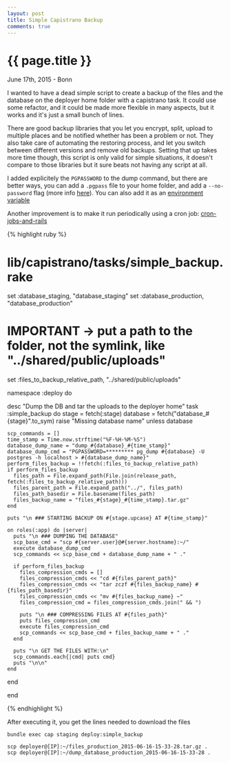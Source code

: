 ```yaml
---
layout: post
title: Simple Capistrano Backup
comments: true
---
```


{{ page.title }}
================

<p class="meta">June 17th, 2015 - Bonn</p>

I wanted to have a dead simple script to create a backup of the files and the database on the deployer home folder with a capistrano task.
It could use some refactor, and it could be made more flexible in many aspects, but it works and it's just a small bunch of lines.

There are good backup libraries that you let you encrypt, split, upload to multiple places and be notified whether has been a problem or not. They also take care of automating the restoring process, and let you switch between different versions and remove old backups. Setting that up takes more time though, this script is only valid for simple situations, it doesn't compare to those libraries but it sure beats not having any script at all.

I added explicitely the <code>PGPASSWORD</code> to the dump command, but there are better ways, you can add a <code>.pgpass</code> file to your home folder, and add a <code>--no-password</code> flag (more info <a href="http://www.postgresql.org/docs/current/static/libpq-pgpass.html">here</a>). You can also add it as an <a href="http://www.postgresql.org/docs/current/static/libpq-pgpass.html">environment variable</a>

Another improvement is to make it run periodically using a cron job: <a href="http://www.gotealeaf.com/blog/cron-jobs-and-rails">cron-jobs-and-rails</a>


{% highlight ruby %}
# lib/capistrano/tasks/simple_backup.rake

set :database_staging,    "database_staging"
set :database_production, "database_production"
# IMPORTANT -> put a path to the folder, not the symlink, like "../shared/public/uploads"
set :files_to_backup_relative_path, "../shared/public/uploads"

namespace :deploy do

  desc "Dump the DB and tar the uploads to the deployer home"
  task :simple_backup do
    stage = fetch(:stage)
    database = fetch("database_#{stage}".to_sym)
    raise "Missing database name" unless database

    scp_commands = []
    time_stamp = Time.now.strftime("%F-%H-%M-%S")
    database_dump_name = "dump_#{database}_#{time_stamp}"
    database_dump_cmd = "PGPASSWORD=********* pg_dump #{database} -U postgres -h localhost > #{database_dump_name}"
    perform_files_backup = !!fetch(:files_to_backup_relative_path)
    if perform_files_backup
      files_path = File.expand_path(File.join(release_path, fetch(:files_to_backup_relative_path)))
      files_parent_path = File.expand_path("../", files_path)
      files_path_basedir = File.basename(files_path)
      files_backup_name = "files_#{stage}_#{time_stamp}.tar.gz"
    end

    puts "\n ### STARTING BACKUP ON #{stage.upcase} AT #{time_stamp}"

    on roles(:app) do |server|
      puts "\n ### DUMPING THE DATABASE"
      scp_base_cmd = "scp #{server.user}@#{server.hostname}:~/"
      execute database_dump_cmd
      scp_commands << scp_base_cmd + database_dump_name + " ."

      if perform_files_backup
        files_compression_cmds = []
        files_compression_cmds << "cd #{files_parent_path}"
        files_compression_cmds << "tar zczf #{files_backup_name} #{files_path_basedir}"
        files_compression_cmds << "mv #{files_backup_name} ~"
        files_compression_cmd = files_compression_cmds.join(" && ")

        puts "\n ### COMPRESSING FILES AT #{files_path}"
        puts files_compression_cmd
        execute files_compression_cmd
        scp_commands << scp_base_cmd + files_backup_name + " ."
      end

      puts "\n GET THE FILES WITH:\n"
      scp_commands.each{|cmd| puts cmd}
      puts "\n\n"
    end
  end

end


{% endhighlight %}

After executing it, you get the lines needed to download the files

`bundle exec cap staging deploy:simple_backup`

    scp deployer@[IP]:~/files_production_2015-06-16-15-33-28.tar.gz .
    scp deployer@[IP]:~/dump_database_production_2015-06-16-15-33-28 .
